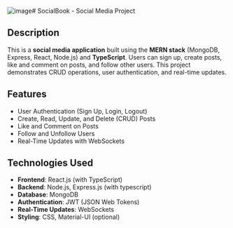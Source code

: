 ![image](https://github.com/user-attachments/assets/0b3c70ab-086f-40ea-8005-6456cd5872ba)# SocialBook - Social Media Project
<img src="">

## Description

This is a **social media application** built using the **MERN stack** (MongoDB, Express, React, Node.js) and **TypeScript**. Users can sign up, create posts, like and comment on posts, and follow other users. This project demonstrates CRUD operations, user authentication, and real-time updates.
<img src="">
## Features
- User Authentication (Sign Up, Login, Logout)
- Create, Read, Update, and Delete (CRUD) Posts
- Like and Comment on Posts
- Follow and Unfollow Users
- Real-Time Updates with WebSockets

## Technologies Used
- **Frontend**: React.js (with TypeScript)
- **Backend**: Node.js, Express.js (with typescript)
- **Database**: MongoDB
- **Authentication**: JWT (JSON Web Tokens)
- **Real-Time Updates**: WebSockets
- **Styling**: CSS, Material-UI (optional)


